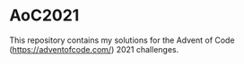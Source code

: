 # AoC2021
This repository contains my solutions for the Advent of Code (https://adventofcode.com/) 2021 challenges.
